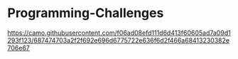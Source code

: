 # Programming-Challenges




https://camo.githubusercontent.com/f06ad08efd111d6d413f60605ad7a09d1293f123/687474703a2f2f692e696d6775722e636f6d2f466a68413230382e706e67
